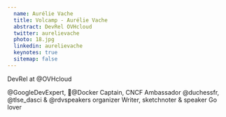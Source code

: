 ```yaml
---
  name: Aurélie Vache
  title: Volcamp - Aurélie Vache
  abstract: DevRel OVHcloud
  twitter: aurelievache
  photo: 18.jpg
  linkedin: aurelievache
  keynotes: true
  sitemap: false
---
```

DevRel at @OVHcloud

@GoogleDevExpert, 🐳@Docker Captain, CNCF Ambassador
@duchessfr, @tlse_dasci & @rdvspeakers organizer
Writer, sketchnoter & speaker
Go lover